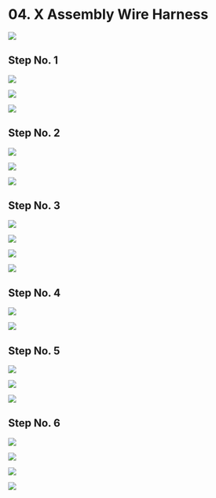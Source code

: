 # 04. X Assembly Wire Harness

![](assets/x-axis/JB2e_x-axis-19.jpg)

## Step No. 1

![](assets/x-axis/JB2e_x-axis-20.jpg)

![](assets/x-axis/JB2e_x-axis-21.jpg)

![](assets/x-axis/JB2e_x-axis-23.jpg)

## Step No. 2

![](assets/x-axis/JB2e_x-axis-24.jpg)

![](assets/x-axis/JB2e_x-axis-25.jpg)

![](assets/x-axis/JB2e_x-axis-26.jpg)

## Step No. 3

![](assets/x-axis/JB2e_x-axis-27.jpg)

![](assets/x-axis/JB2e_x-axis-28.jpg)

![](assets/x-axis/JB2e_x-axis-29.jpg)

![](assets/x-axis/JB2e_x-axis-30.jpg)

## Step No. 4

![](assets/x-axis/JB2e_x-axis-31.jpg)

![](assets/x-axis/JB2e_x-axis-32.jpg)

## Step No. 5

![](assets/x-axis/JB2e_x-axis-33.jpg)

![](assets/x-axis/JB2e_x-axis-34.jpg)

![](assets/x-axis/JB2e_x-axis-35.jpg)

## Step No. 6

![](assets/x-axis/JB2e_x-axis-37.jpg)

![](assets/x-axis/JB2e_x-axis-38.jpg)

![](assets/x-axis/JB2e_x-axis-39.jpg)

![](assets/x-axis/JB2e_x-axis-40.jpg)

<span></span>